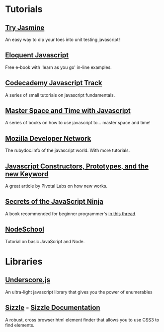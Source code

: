 # Tutorials

## [Try Jasmine](http://tryjasmine.com)
An easy way to dip your toes into unit testing javascript!

## [Eloquent Javascript](http://eloquentjavascript.net/chapter1.html)
Free e-book with 'learn as you go' in-line examples.

## [Codecademy Javascript Track](http://www.codecademy.com/tracks/javascript)
A series of small tutorials on javascript fundamentals.

## [Master Space and Time with Javascript](http://www.noelrappin.com/)
A series of books on how to use javascript to... master space and time!

## [Mozilla Developer Network](https://developer.mozilla.org/en-US/docs/Web/JavaScript)
The rubydoc.info of the javascript world. With more tutorials.

## [Javascript Constructors, Prototypes, and the new Keyword](http://pivotallabs.com/javascript-constructors-prototypes-and-the-new-keyword/)
A great article by Pivotal Labs on how new works.

## [Secrets of the JavaScript Ninja](http://www.manning.com/resig/)
A book recommended for beginner programmer's [in this thread](https://twitter.com/ivanoats/status/383024886077456384).

## [NodeSchool](http://nodeschool.io/)
Tutorial on basic JavaScript and Node.

# Libraries

## [Underscore.js](http://underscorejs.org/)
An ultra-light javascript library that gives you the power of enumerables

## [Sizzle](http://sizzlejs.com/) - [Sizzle Documentation](https://github.com/jquery/sizzle/wiki/Sizzle-Documentation#wiki-public-api)
A robust, cross browser html element finder that allows you to use CSS3 to find
elements.

